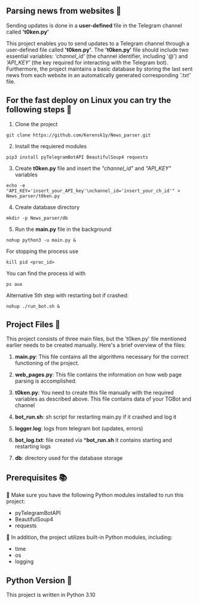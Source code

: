 ## Parsing news from websites :newspaper:
Sending updates is done in a __user-defined__ file in the Telegram channel called **'t0ken.py'**

This project enables you to send updates to a Telegram channel through a user-defined file called **'t0ken.py'**. The **'t0ken.py'** file should include two essential variables: _'channel_id'_ (the channel identifier, including '@') and _'API_KEY'_ (the key required for interacting with the Telegram bot). Furthermore, the project maintains a basic database by storing the last sent news from each website in an automatically generated corresponding _'.txt'_ file.

## For the fast deploy on Linux you can try the following steps 🐳
1. Clone the project
```
git clone https://github.com/Kerensk1y/News_parser.git
```
2. Install the requiered modules
```
pip3 install pyTelegramBotAPI BeautifulSoup4 requests
```
3. Create **t0ken.py** file and insert the _"channel_id"_ and _"API_KEY"_ variables
```
echo -e "API_KEY='insert_your_API_key'\nchannel_id='insert_your_ch_id'" > News_parser/t0ken.py
```
4. Create database directory 
```
mkdir -p News_parser/db
```
5. Run the **main.py** file in the background
```
nohup python3 -u main.py &
```
For stopping the process use
```
kill pid <proc_id>
```
You can find the process id with
```
ps aux
```
Alternative 5th step with restarting bot if crashed:
```
nohup ./run_bot.sh &
```
## Project Files 📂

This project consists of three main files, but the 't0ken.py' file mentioned earlier needs to be created manually. Here's a brief overview of the files:

1. **main.py**: This file contains all the algorithms necessary for the correct functioning of the project.

2. **web_pages.py**: This file contains the information on how web page parsing is accomplished.

3. **t0ken.py**: You need to create this file manually with the required variables as described above. This file contains data of your TGBot and channel 

4. **bot_run.sh**: sh script for restarting main.py if it crashed and log it

5. **logger.log**: logs from telegram bot (updates, errors)

6. **bot_log.txt**: file created via ***bot_run.sh** it contains starting and restarting logs

7. **db**: directory used for the database storage
## Prerequisites 📚

:pushpin: Make sure you have the following Python modules installed to run this project:

- pyTelegramBotAPI
- BeautifulSoup4
- requests

:pushpin: In addition, the project utilizes built-in Python modules, including:

- time
- os
- logging

## Python Version 🐍

This project is written in Python 3.10
